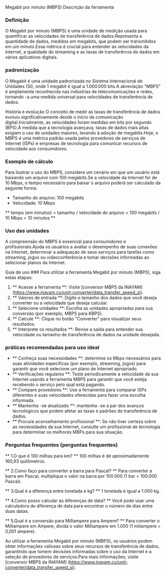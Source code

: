 Megabit por minuto (MBPS) Descrição da ferramenta

### Definição
O Megabit por minuto (MBPS) é uma unidade de medição usada para quantificar as velocidades de transferência de dados.Representa a quantidade de dados, medidos em megabits, que podem ser transmitidos em um minuto.Essa métrica é crucial para entender as velocidades da Internet, a qualidade do streaming e as taxas de transferência de dados em vários aplicativos digitais.

### padronização
O Megabit é uma unidade padronizada no Sistema Internacional de Unidades (SI), onde 1 megabit é igual a 1.000.000 bits.A abreviação "MBPS" é amplamente reconhecida nas indústrias de telecomunicações e redes, tornando -a uma medida universal para velocidades de transferência de dados.

História e evolução
O conceito de medir as taxas de transferência de dados evoluiu significativamente desde o início da comunicação digital.Inicialmente, as velocidades foram medidas em bits por segundo (BPS).À medida que a tecnologia avançava, taxas de dados mais altas exigiam o uso de unidades maiores, levando à adoção de megabits.Hoje, o MBPS é uma métrica padrão usada pelos provedores de serviços de Internet (ISPs) e empresas de tecnologia para comunicar recursos de velocidade aos consumidores.

### Exemplo de cálculo
Para ilustrar o uso do MBPS, considere um cenário em que um usuário está baixando um arquivo com 100 megabits.Se a velocidade da Internet for de 10 Mbps, o tempo necessário para baixar o arquivo poderá ser calculado da seguinte forma:

- Tamanho do arquivo: 100 megabits
- Velocidade: 10 Mbps

** tempo (em minutos) = tamanho / velocidade do arquivo = 100 megabits / 10 Mbps = 10 minutos **

### Uso das unidades
A compreensão do MBPS é essencial para consumidores e profissionais.Ajuda os usuários a avaliar o desempenho de suas conexões na Internet, determinar a adequação de seus serviços para tarefas como streaming, jogos ou videoconferência e tomar decisões informadas ao selecionar planos da Internet.

Guia de uso ###
Para utilizar a ferramenta Megabit por minuto (MBPS), siga estas etapas:

1. ** Acesse a ferramenta **: Visite [conversor MBPS da INAYAM] (https://www.inayam.co/unit-converter/data_transfer_speed_si).
2. ** Valores de entrada **: Digite o tamanho dos dados que você deseja converter ou a velocidade que deseja calcular.
3. ** Selecione unidades **: Escolha as unidades apropriadas para sua conversão (por exemplo, MBPS para KBPS).
4. ** Calcule **: Clique no botão "Converter" para visualizar seus resultados.
5. ** Interprete os resultados **: Revise a saída para entender sua velocidade ou tamanho de transferência de dados na unidade desejada.

### práticas recomendadas para uso ideal
- ** Conheça suas necessidades **: determine os Mbps necessários para suas atividades específicas (por exemplo, streaming, jogos) para garantir que você selecione um plano de Internet apropriado.
- ** Verificações regulares **: Teste periodicamente a velocidade da sua Internet usando a ferramenta MBPS para garantir que você esteja recebendo o serviço pelo qual está pagando.
- ** Compare provedores **: Use a ferramenta para comparar ISPs diferentes e suas velocidades oferecidas para fazer uma escolha informada.
- ** Mantenha -se atualizado **: mantenha -se a par dos avanços tecnológicos que podem afetar as taxas e padrões de transferência de dados.
- ** Procure aconselhamento profissional **: Se não tiver certeza sobre as necessidades da sua Internet, consulte um profissional de tecnologia para determinar os melhores MBPs para sua situação.

### Perguntas frequentes (perguntas frequentes)

** 1.O que é 100 milhas para km? **
100 milhas é de aproximadamente 160,93 quilômetros.

** 2.Como faço para converter a barra para Pascal? **
Para converter a barra em Pascal, multiplique o valor na barra por 100.000 (1 bar = 100.000 Pascal).

** 3.Qual é a diferença entre tonelada e kg? **
1 tonelada é igual a 1.000 kg.

** 4.Como posso calcular as diferenças de data? **
Você pode usar uma calculadora de diferença de data para encontrar o número de dias entre duas datas.

** 5.Qual é a conversão para Milliampere para Ampere? **
Para converter o Milliampere em Ampere, divida o valor Milliampere em 1.000 (1 miliampere = 0,001 ampere).

Ao utilizar a ferramenta Megabit por minuto (MBPS), os usuários podem obter informações valiosas sobre seus recursos de transferência de dados, garantindo que tomem decisões informadas sobre o uso da Internet e a seleção de provedores de serviços.Para mais Informações, visite [conversor MBPS da INAYAM] (https://www.inayam.co/unit-converter/data_transfer_speed_si).